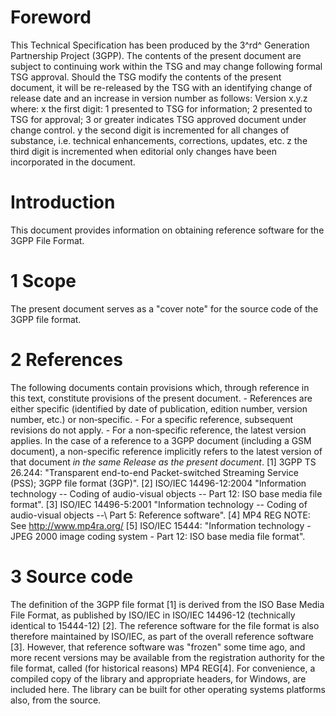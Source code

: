 # Foreword
This Technical Specification has been produced by the 3^rd^ Generation
Partnership Project (3GPP).
The contents of the present document are subject to continuing work within the
TSG and may change following formal TSG approval. Should the TSG modify the
contents of the present document, it will be re-released by the TSG with an
identifying change of release date and an increase in version number as
follows:
Version x.y.z
where:
x the first digit:
1 presented to TSG for information;
2 presented to TSG for approval;
3 or greater indicates TSG approved document under change control.
y the second digit is incremented for all changes of substance, i.e. technical
enhancements, corrections, updates, etc.
z the third digit is incremented when editorial only changes have been
incorporated in the document.
# Introduction
This document provides information on obtaining reference software for the
3GPP File Format.
# 1 Scope
The present document serves as a \"cover note\" for the source code of the
3GPP file format.
# 2 References
The following documents contain provisions which, through reference in this
text, constitute provisions of the present document.
\- References are either specific (identified by date of publication, edition
number, version number, etc.) or non‑specific.
\- For a specific reference, subsequent revisions do not apply.
\- For a non-specific reference, the latest version applies. In the case of a
reference to a 3GPP document (including a GSM document), a non-specific
reference implicitly refers to the latest version of that document _in the
same Release as the present document_.
[1] 3GPP TS 26.244: \"Transparent end-to-end Packet-switched Streaming Service
(PSS); 3GPP file format (3GP)\".
[2] ISO/IEC 14496-12:2004 \"Information technology -- Coding of audio-visual
objects -- Part 12: ISO base media file format\".
[3] ISO/IEC 14496-5:2001 \"Information technology -- Coding of audio-visual
objects --\ Part 5: Reference software\".
[4] MP4 REG
NOTE: See http://www.mp4ra.org/
[5] ISO/IEC 15444: \"Information technology - JPEG 2000 image coding system -
Part 12: ISO base media file format\".
# 3 Source code
The definition of the 3GPP file format [1] is derived from the ISO Base Media
File Format, as published by ISO/IEC in ISO/IEC 14496-12 (technically
identical to 15444-12) [2]. The reference software for the file format is also
therefore maintained by ISO/IEC, as part of the overall reference software
[3]. However, that reference software was \"frozen\" some time ago, and more
recent versions may be available from the registration authority for the file
format, called (for historical reasons) MP4 REG[4].
For convenience, a compiled copy of the library and appropriate headers, for
Windows, are included here. The library can be built for other operating
systems platforms also, from the source.
#